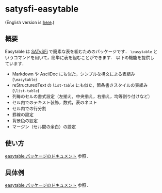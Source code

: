 # satysfi-easytable

(English version is [here](README.md).)

## 概要

Easytable は [SATySFi](https://github.com/gfngfn/SATySFi) で簡素な表を組むためのパッケージです．
`\easytable` というコマンドを用いて，簡単に表を組むことができます．
以下の機能を提供しています．

* Markdown や AsciiDoc にも似た，シンプルな構文による表組み (`\easytable`)
* reStructuredText の `list-table` にも似た，箇条書きスタイルの表組み (`\list-table`)
* 列毎のセルの書式設定（左揃え，中央揃え，右揃え，均等割り付けなど）
* セル内でのテキスト装飾，数式，表のネスト
* セル内での行分割
* 罫線の設定
* 背景色の設定
* マージン（セル間の余白）の設定

## 使い方

[easytable パッケージのドキュメント](doc/easytable.pdf) 参照．

## 具体例

[easytable パッケージのドキュメント](doc/easytable.pdf) 参照．

